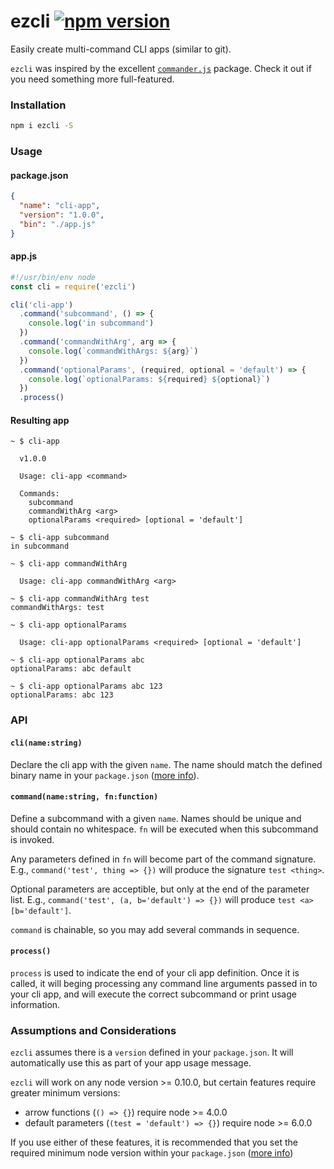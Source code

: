 # ezcli [![npm version](https://badge.fury.io/js/ezcli.svg)](https://badge.fury.io/js/ezcli)

Easily create multi-command CLI apps (similar to git).

`ezcli` was inspired by the excellent [`commander.js`](https://github.com/tj/commander.js) package. Check it out if you need something more full-featured.

### Installation

```bash
npm i ezcli -S
```

### Usage

#### package.json

```json
{
  "name": "cli-app",
  "version": "1.0.0",
  "bin": "./app.js"
}
````

#### app.js

```js
#!/usr/bin/env node
const cli = require('ezcli')

cli('cli-app')
  .command('subcommand', () => {
    console.log('in subcommand')
  })
  .command('commandWithArg', arg => {
    console.log(`commandWithArgs: ${arg}`)
  })
  .command('optionalParams', (required, optional = 'default') => {
    console.log(`optionalParams: ${required} ${optional}`)
  })
  .process()
```

#### Resulting app

```
~ $ cli-app

  v1.0.0

  Usage: cli-app <command>

  Commands:
    subcommand
    commandWithArg <arg>
    optionalParams <required> [optional = 'default']

~ $ cli-app subcommand
in subcommand

~ $ cli-app commandWithArg

  Usage: cli-app commandWithArg <arg>

~ $ cli-app commandWithArg test
commandWithArgs: test

~ $ cli-app optionalParams

  Usage: cli-app optionalParams <required> [optional = 'default']

~ $ cli-app optionalParams abc
optionalParams: abc default

~ $ cli-app optionalParams abc 123
optionalParams: abc 123
```

### API

#### `cli(name:string)`

Declare the cli app with the given `name`. The name should match the defined binary name in your `package.json` ([more info](https://docs.npmjs.com/files/package.json#bin)).

#### `command(name:string, fn:function)`

Define a subcommand with a given `name`. Names should be unique and should contain no whitespace. `fn` will be executed when this subcommand is invoked.

Any parameters defined in `fn` will become part of the command signature. E.g., `command('test', thing => {})` will produce the signature `test <thing>`.

Optional parameters are acceptible, but only at the end of the parameter list. E.g., `command('test', (a, b='default') => {})` will produce `test <a> [b='default']`.

`command` is chainable, so you may add several commands in sequence.

#### `process()`

`process` is used to indicate the end of your cli app definition. Once it is called, it will beging processing any command line arguments passed in to your cli app, and will execute the correct subcommand or print usage information.

### Assumptions and Considerations

`ezcli` assumes there is a `version` defined in your `package.json`. It will automatically use this as part of your app usage message.

`ezcli` will work on any node version >= 0.10.0, but certain features require greater minimum versions:

- arrow functions (`() => {}`) require node >= 4.0.0
- default parameters (`(test = 'default') => {}`) require node >= 6.0.0

If you use either of these features, it is recommended that you set the required minimum node version within your `package.json` ([more info](https://docs.npmjs.com/files/package.json#engines))